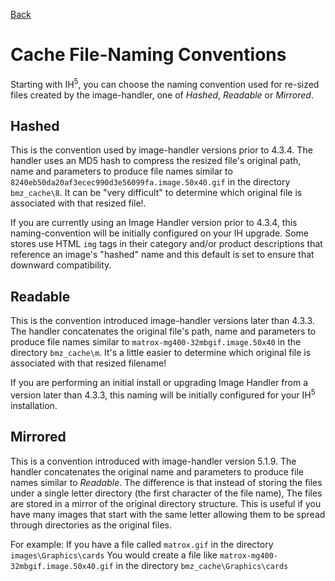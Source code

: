 [Back](configuration.md "Return to the Configuration page")
# Cache File-Naming Conventions
Starting with IH<sup>5</sup>, you can choose the naming convention used for re-sized files created by the image-handler, one of _Hashed_,  _Readable_ or _Mirrored_.

## Hashed

This is the convention used by image-handler versions prior to 4.3.4. The handler uses an MD5 hash to compress the resized file's original path, name and parameters to produce file names similar to `8240eb50da20af3ecec990d3e56099fa.image.50x40.gif` in the directory `bmz_cache\8`. It can be "very difficult" to determine which original file is associated with that resized file!.

If you are currently using an Image Handler version prior to 4.3.4, this naming-convention will be initially configured on your IH upgrade. Some stores use HTML `img` tags in their category and/or product descriptions that reference an image's "hashed" name and this default is set to ensure that downward compatibility.

## Readable

This is the convention introduced image-handler versions later than 4.3.3. The handler concatenates the original file's path, name and parameters to produce file names similar to `matrox-mg400-32mbgif.image.50x40` in the directory `bmz_cache\m`. It's a little easier to determine which original file is associated with that resized filename!

If you are performing an initial install or upgrading Image Handler from a version later than 4.3.3, this naming will be initially configured for your IH<sup>5</sup> installation.

## Mirrored

This is a convention introduced with image-handler version 5.1.9. The handler concatenates the original name and parameters to produce file names similar to  _Readable_.  The difference is that instead of storing the files under a single letter directory (the first character of the file name), The files are stored in a mirror of the original directory structure. This is useful if you have many images that start with the same letter allowing them to be spread through directories as the original files.

For example:
If you have a file called `matrox.gif` in the directory `images\Graphics\cards` You would create a file like `matrox-mg400-32mbgif.image.50x40.gif` in the directory `bmz_cache\Graphics\cards`
